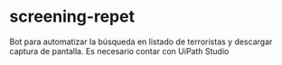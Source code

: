 # screening-repet
Bot para automatizar la búsqueda en listado de terroristas y descargar captura de pantalla. Es necesario contar con UiPath Studio
